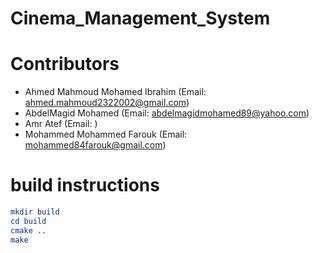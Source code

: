 # Cinema_Management_System
# Contributors
- Ahmed Mahmoud Mohamed Ibrahim (Email: ahmed.mahmoud2322002@gmail.com)
- AbdelMagid Mohamed (Email: abdelmagidmohamed89@yahoo.com)
- Amr Atef (Email: )
- Mohammed Mohammed Farouk (Email: mohammed84farouk@gmail.com)
# build instructions
```cmake
mkdir build
cd build
cmake ..
make
```
